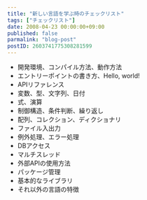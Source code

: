 ```yaml
---
title: "新しい言語を学ぶ時のチェックリスト"
tags: ["チェックリスト"]
date: 2008-04-23 00:00:00+09:00
published: false
parmalink: "blog-post"
postID: 2603741775308281599
---
```


- 開発環境、コンパイル方法、動作方法
- エントリーポイントの書き方、Hello, world!
- APIリファレンス
- 変数、型、文字列、日付
- 式、演算
- 制御構造、条件判断、繰り返し
- 配列、コレクション、ディクショナリ
- ファイル入出力
- 例外処理、エラー処理
- DBアクセス
- マルチスレッド
- 外部APIの使用方法
- パッケージ管理
- 基本的なライブラリ
- それ以外の言語の特徴
